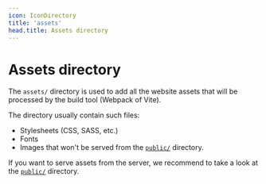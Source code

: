 ```yaml
---
icon: IconDirectory
title: 'assets'
head.title: Assets directory
---
```


# Assets directory

The `assets/` directory is used to add all the website assets that will be processed by the build tool (Webpack of Vite).

The directory usually contain such files:
- Stylesheets (CSS, SASS, etc.)
- Fonts
- Images that won't be served from the [`public/`](/docs/directory-structure/public) directory.

If you want to serve assets from the server, we recommend to take a look at the [`public/`](/docs/directory-structure/public) directory.
